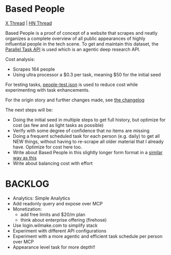 # Based People

[X Thread](https://x.com/janwilmake/status/1956061673833300443) | [HN Thread](https://news.ycombinator.com/item?id=44914035)

Based People is a proof of concept of a website that scrapes and neatly organizes a complete overview of all public appearances of highly influential people in the tech scene. To get and maintain this dataset, the [Parallel Task API](https://docs.parallel.ai/task-api/task-quickstart) is used which is an agentic deep research API.

Cost analysis:

- Scrapes 164 people
- Using ultra processor a $0.3 per task, meaning $50 for the initial seed

For testing tasks, [people-test.json](people-test.json) is used to reduce cost while experimenting with task enhancements.

For the origin story and further changes made, see [the changelog](CHANGELOG.md)

The next steps will be:

- Doing the initial seed in multiple steps to get full history, but optimize for cost (as few and as light tasks as possible)
- Verify with some degree of confidence that no items are missing
- Doing a frequent scheduled task for each person (e.g. daily) to get all NEW things, without having to re-scrape all older material that I already have. Optimize for cost here too.
- Write about Based People in this slightly longer form format in a [similar way as this](https://cookbook.openai.com/examples/partners/temporal_agents_with_knowledge_graphs/temporal_agents_with_knowledge_graphs)
- Write about balancing cost with effort

# BACKLOG

- Analytics: Simple Analytics
- Add readonly query and expose over MCP
- Monetization:
  - add free limits and $20/m plan
  - think about enterprise offering (firehose)
- Use login.wilmake.com to simplify stack
- Experiment with different API configurations
- Experiment with a more agentic and efficient task schedule per person over MCP
- Appearance level task for more depth!!

